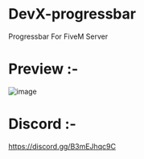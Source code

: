 # DevX-progressbar
Progressbar For FiveM Server

# Preview :-
![image](https://cdn.discordapp.com/attachments/989039474090598421/998612642597974056/Screenshot_22.png)
# Discord :-
https://discord.gg/B3mEJhqc9C
